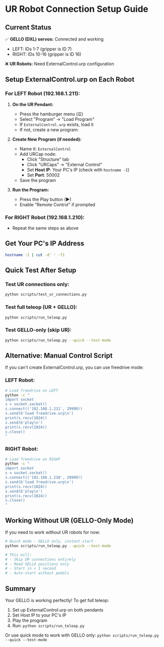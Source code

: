# UR Robot Connection Setup Guide

## Current Status
✅ **GELLO (DXL) servos:** Connected and working
- LEFT: IDs 1-7 (gripper is ID 7)
- RIGHT: IDs 10-16 (gripper is ID 16)

❌ **UR Robots:** Need ExternalControl.urp configuration

## Setup ExternalControl.urp on Each Robot

### For LEFT Robot (192.168.1.211):

1. **On the UR Pendant:**
   - Press the hamburger menu (☰)
   - Select "Program" → "Load Program"
   - If `ExternalControl.urp` exists, load it
   - If not, create a new program:

2. **Create New Program (if needed):**
   - Name it: `ExternalControl`
   - Add URCap node:
     - Click "Structure" tab
     - Click "URCaps" → "External Control"
     - Set **Host IP**: Your PC's IP (check with `hostname -I`)
     - Set **Port**: 50002
   - Save the program

3. **Run the Program:**
   - Press the Play button (▶)
   - Enable "Remote Control" if prompted

### For RIGHT Robot (192.168.1.210):
- Repeat the same steps as above

## Get Your PC's IP Address
```bash
hostname -I | cut -d' ' -f1
```

## Quick Test After Setup

### Test UR connections only:
```bash
python scripts/test_ur_connections.py
```

### Test full teleop (UR + GELLO):
```bash
python scripts/run_teleop.py
```

### Test GELLO-only (skip UR):
```bash
python scripts/run_teleop.py --quick --test-mode
```

## Alternative: Manual Control Script

If you can't create ExternalControl.urp, you can use freedrive mode:

### LEFT Robot:
```bash
# Load freedrive on LEFT
python -c "
import socket
s = socket.socket()
s.connect(('192.168.1.211', 29999))
s.send(b'load freedrive.urp\n')
print(s.recv(1024))
s.send(b'play\n')
print(s.recv(1024))
s.close()
"
```

### RIGHT Robot:
```bash
# Load freedrive on RIGHT
python -c "
import socket
s = socket.socket()
s.connect(('192.168.1.210', 29999))
s.send(b'load freedrive.urp\n')
print(s.recv(1024))
s.send(b'play\n')
print(s.recv(1024))
s.close()
"
```

## Working Without UR (GELLO-Only Mode)

If you need to work without UR robots for now:

```bash
# Quick mode - GELLO only, instant start
python scripts/run_teleop.py --quick --test-mode

# This will:
# - Skip UR connections entirely
# - Read GELLO positions only
# - Start in < 1 second
# - Auto-start without pedals
```

## Summary

Your GELLO is working perfectly! To get full teleop:
1. Set up ExternalControl.urp on both pendants
2. Set Host IP to your PC's IP
3. Play the program
4. Run: `python scripts/run_teleop.py`

Or use quick mode to work with GELLO only:
`python scripts/run_teleop.py --quick --test-mode`
